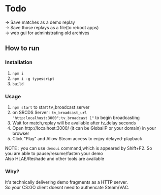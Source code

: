 # Todo

-> Save matches as a demo replay  
-> Save those replays as a file(to reboot apps)  
-> web gui for administrating old archives  

## How to run

### Installation
1. `npm i`  
2. `npm i -g typescript`  
3. `build`  

### Usage
1. `npm start` to start tv_broadcast server  
2. on SRCDS Server : `tv_broadcast_url "http:localhost:3000";tv_broadcast 1"` to begin broadcasting  
3. Wait for match,replay will be available after tv_delay seconds  
4. Open http://localhost:3000/ (it can be GlobalIP or your domain) in your browser  
5. Click "Play" and Allow Steam access to enjoy delayed-playback  

NOTE : you can use `demoui` command,which is appeared by Shift+F2. So you are able to pause/resume/fasten your demo  
Also HLAE/Reshade and other tools are available

### Why?
It's technically delivering demo fragments as a HTTP server.  
So your CS:GO client doesnt need to authencate Steam/VAC.
